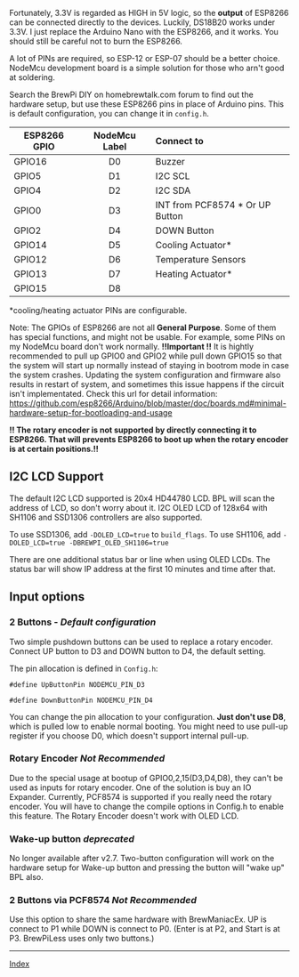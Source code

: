 Fortunately, 3.3V is regarded as HIGH in 5V logic, so the **output** of ESP8266 can be connected directly to the devices. Luckily, DS18B20 works under 3.3V. I just replace the Arduino Nano with the ESP8266, and it works. You should still be careful not to burn the ESP8266.

A lot of PINs are required, so ESP-12 or ESP-07 should be a better choice. NodeMcu development board is a simple solution for those who arn't good at soldering.

Search the BrewPi DIY on homebrewtalk.com forum to find out the hardware setup, but use these ESP8266 pins in place of Arduino pins.
This is default configuration, you can change it in `config.h`.

| ESP8266 GPIO   | NodeMcu Label | Connect to       |
| -------------- |:-------------:| :--------------------|
| GPIO16         | D0            | Buzzer			   |
| GPIO5          | D1            | I2C SCL             |
| GPIO4          | D2            | I2C SDA             |
| GPIO0          | D3            | INT from PCF8574 * Or UP Button  |
| GPIO2          | D4            | DOWN Button     |
| GPIO14         | D5            | Cooling Actuator*   |
| GPIO12         | D6            | Temperature Sensors |
| GPIO13         | D7            | Heating Actuator*   |
| GPIO15         | D8            |      			   |

*cooling/heating actuator PINs are configurable.

Note: The GPIOs of ESP8266 are not all **General Purpose**. Some of them has special functions, and might not be usable. For example, some PINs on my NodeMcu board don't work normally.
**!!Important !!** It is hightly recommended to pull up GPIO0 and GPIO2 while pull down GPIO15 so that the system will start up normally instead of staying in bootrom mode in case the system crashes. Updating the system configuration and firmware also results in restart of system, and sometimes this issue happens if the circuit isn't implementated. Check this url for detail information:
https://github.com/esp8266/Arduino/blob/master/doc/boards.md#minimal-hardware-setup-for-bootloading-and-usage

**!! The rotary encoder is not supported by directly connecting it to ESP8266. That will prevents ESP8266 to boot up when the rotary encoder is at certain positions.!!** 

## I2C LCD Support
The default I2C LCD supported is 20x4 HD44780 LCD. BPL will scan the address of LCD, so don't worry about it.
I2C OLED LCD of 128x64 with SH1106 and SSD1306 controllers are also supported. 

To use SSD1306, add `-DOLED_LCD=true` to `build_flags`. To use SH1106, add `-DOLED_LCD=true -DBREWPI_OLED_SH1106=true`

There are one additional status bar or line when using OLED LCDs. The status bar will show IP address at the first 10 minutes and time after that.

## Input options
### 2 Buttons - _Default configuration_
Two simple pushdown buttons can be used to replace a rotary encoder. Connect UP button to D3 and DOWN button to D4, the default setting.

The pin allocation is defined in `Config.h`:

`#define UpButtonPin NODEMCU_PIN_D3`

`#define DownButtonPin NODEMCU_PIN_D4`

You can change the pin allocation to your configuration. **Just don't use D8**, which is pulled low to enable normal booting. You might need to use pull-up register if you choose D0, which doesn't support internal pull-up.

### Rotary Encoder _Not Recommended_
Due to the special usage at bootup of GPIO0,2,15(D3,D4,D8), they can't be used as inputs for rotary encoder. One of the solution is buy an IO Expander. 
Currently, PCF8574 is supported if you really need the rotary encoder. You will have to change the compile options in Config.h to enable this feature.
The Rotary Encoder doesn't work with OLED LCD.

### Wake-up button _deprecated_
No longer available after v2.7. Two-button configuration will work on the hardware setup for Wake-up button and pressing the button will "wake up" BPL also.


### 2 Buttons via PCF8574 _Not Recommended_
Use this option to share the same hardware with BrewManiacEx. UP is connect to P1 while DOWN is connect to P0. (Enter is at P2, and Start is at P3. BrewPiLess uses only two buttons.)

***
[Index](index.md)